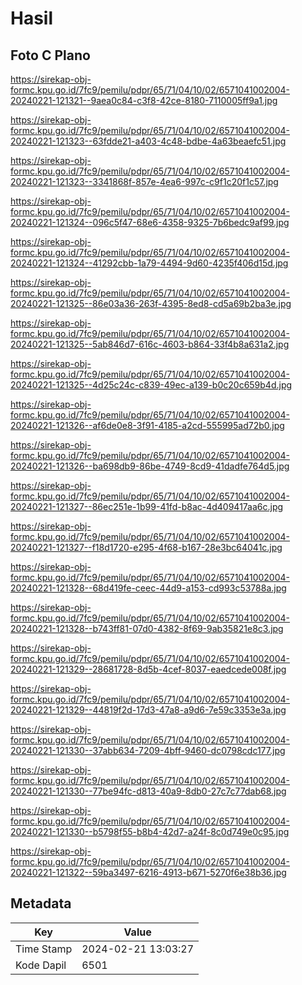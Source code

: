 # Hasil

## Foto C Plano

https://sirekap-obj-formc.kpu.go.id/7fc9/pemilu/pdpr/65/71/04/10/02/6571041002004-20240221-121321--9aea0c84-c3f8-42ce-8180-7110005ff9a1.jpg

https://sirekap-obj-formc.kpu.go.id/7fc9/pemilu/pdpr/65/71/04/10/02/6571041002004-20240221-121323--63fdde21-a403-4c48-bdbe-4a63beaefc51.jpg

https://sirekap-obj-formc.kpu.go.id/7fc9/pemilu/pdpr/65/71/04/10/02/6571041002004-20240221-121323--3341868f-857e-4ea6-997c-c9f1c20f1c57.jpg

https://sirekap-obj-formc.kpu.go.id/7fc9/pemilu/pdpr/65/71/04/10/02/6571041002004-20240221-121324--096c5f47-68e6-4358-9325-7b6bedc9af99.jpg

https://sirekap-obj-formc.kpu.go.id/7fc9/pemilu/pdpr/65/71/04/10/02/6571041002004-20240221-121324--41292cbb-1a79-4494-9d60-4235f406d15d.jpg

https://sirekap-obj-formc.kpu.go.id/7fc9/pemilu/pdpr/65/71/04/10/02/6571041002004-20240221-121325--86e03a36-263f-4395-8ed8-cd5a69b2ba3e.jpg

https://sirekap-obj-formc.kpu.go.id/7fc9/pemilu/pdpr/65/71/04/10/02/6571041002004-20240221-121325--5ab846d7-616c-4603-b864-33f4b8a631a2.jpg

https://sirekap-obj-formc.kpu.go.id/7fc9/pemilu/pdpr/65/71/04/10/02/6571041002004-20240221-121325--4d25c24c-c839-49ec-a139-b0c20c659b4d.jpg

https://sirekap-obj-formc.kpu.go.id/7fc9/pemilu/pdpr/65/71/04/10/02/6571041002004-20240221-121326--af6de0e8-3f91-4185-a2cd-555995ad72b0.jpg

https://sirekap-obj-formc.kpu.go.id/7fc9/pemilu/pdpr/65/71/04/10/02/6571041002004-20240221-121326--ba698db9-86be-4749-8cd9-41dadfe764d5.jpg

https://sirekap-obj-formc.kpu.go.id/7fc9/pemilu/pdpr/65/71/04/10/02/6571041002004-20240221-121327--86ec251e-1b99-41fd-b8ac-4d409417aa6c.jpg

https://sirekap-obj-formc.kpu.go.id/7fc9/pemilu/pdpr/65/71/04/10/02/6571041002004-20240221-121327--f18d1720-e295-4f68-b167-28e3bc64041c.jpg

https://sirekap-obj-formc.kpu.go.id/7fc9/pemilu/pdpr/65/71/04/10/02/6571041002004-20240221-121328--68d419fe-ceec-44d9-a153-cd993c53788a.jpg

https://sirekap-obj-formc.kpu.go.id/7fc9/pemilu/pdpr/65/71/04/10/02/6571041002004-20240221-121328--b743ff81-07d0-4382-8f69-9ab35821e8c3.jpg

https://sirekap-obj-formc.kpu.go.id/7fc9/pemilu/pdpr/65/71/04/10/02/6571041002004-20240221-121329--28681728-8d5b-4cef-8037-eaedcede008f.jpg

https://sirekap-obj-formc.kpu.go.id/7fc9/pemilu/pdpr/65/71/04/10/02/6571041002004-20240221-121329--44819f2d-17d3-47a8-a9d6-7e59c3353e3a.jpg

https://sirekap-obj-formc.kpu.go.id/7fc9/pemilu/pdpr/65/71/04/10/02/6571041002004-20240221-121330--37abb634-7209-4bff-9460-dc0798cdc177.jpg

https://sirekap-obj-formc.kpu.go.id/7fc9/pemilu/pdpr/65/71/04/10/02/6571041002004-20240221-121330--77be94fc-d813-40a9-8db0-27c7c77dab68.jpg

https://sirekap-obj-formc.kpu.go.id/7fc9/pemilu/pdpr/65/71/04/10/02/6571041002004-20240221-121330--b5798f55-b8b4-42d7-a24f-8c0d749e0c95.jpg

https://sirekap-obj-formc.kpu.go.id/7fc9/pemilu/pdpr/65/71/04/10/02/6571041002004-20240221-121322--59ba3497-6216-4913-b671-5270f6e38b36.jpg


## Metadata

| Key        | Value               |
| ---------- | ------------------- |
| Time Stamp | 2024-02-21 13:03:27 |
| Kode Dapil | 6501                |



